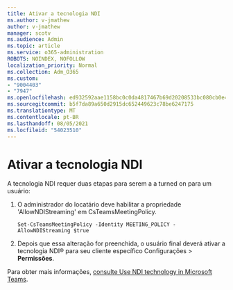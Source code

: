 ```yaml
---
title: Ativar a tecnologia NDI
ms.author: v-jmathew
author: v-jmathew
manager: scotv
ms.audience: Admin
ms.topic: article
ms.service: o365-administration
ROBOTS: NOINDEX, NOFOLLOW
localization_priority: Normal
ms.collection: Adm_O365
ms.custom:
- "9004403"
- "7947"
ms.openlocfilehash: ed932592aae1158bc0c0da4817467b69d20208533bc080cb0e424f552af8601a
ms.sourcegitcommit: b5f7da89a650d2915dc652449623c78be6247175
ms.translationtype: MT
ms.contentlocale: pt-BR
ms.lasthandoff: 08/05/2021
ms.locfileid: "54023510"
---
```

# <a name="turn-on-ndi-technology"></a>Ativar a tecnologia NDI

A tecnologia NDI requer duas etapas para serem a a turned on para um usuário:

1. O administrador do locatário deve habilitar a propriedade 'AllowNDIStreaming' em CsTeamsMeetingPolicy.

    `Set-CsTeamsMeetingPolicy -Identity MEETING_POLICY -AllowNDIStreaming $true`

2. Depois que essa alteração for preenchida, o usuário final deverá ativar a tecnologia NDI® para seu cliente específico Configurações > **Permissões**.

Para obter mais informações, [consulte Use NDI technology in Microsoft Teams](https://docs.microsoft.com/microsoftteams/use-ndi-in-meetings).

